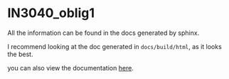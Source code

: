 # IN3040_oblig1

All the information can be found in the docs generated by sphinx.

I recommend looking at the doc generated in ```docs/build/html```, as it looks the best.

you can also view the documentation [here](https://pages.github.uio.no/coryab/IN3040_oblig1/).
